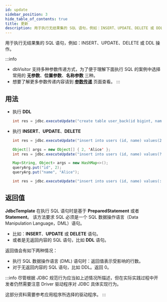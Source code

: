 ```yaml
---
id: update
sidebar_position: 3
hide_table_of_contents: true
title: 更新
description: 用于执行无结果集的 SQL 语句，例如：INSERT、UPDATE、DELETE 或 DDL 操作。
---
```


用于执行无结果集的 SQL 语句，例如：INSERT、UPDATE、DELETE 或 DDL 操作。

:::info
- dbVisitor 支持多种参数传递方式，为了便于理解下面执行 SQL 的案例中选择常用的 **无参数**、**位置参数**、**名称参数** 三种。
- 想要了解更多参数传递内容请到 **[参数传递](../../args/about)** 页面查看。
:::

## 用法

- 执行 **DDL**
    ```java
    int res = jdbc.executeUpdate("create table user_back(id bigint, name varchar(120));");
    ```
- 执行 **INSERT**、**UPDATE**、**DELETE**
    ```java title='不使用参数'
    int res = jdbc.executeUpdate("insert into users (id, name) values(2, 'Alice')");
    ```
    ```java title='使用位置参数'
    Object[] args = new Object[] { 2, 'Alice' };
    int res = jdbc.executeUpdate("insert into users (id, name) values(?, ?)", args);
    ```
    ```java title='使用名称参数'
    Map<String, Object> args = new HashMap<>();
    queryArg.put("id", 2);
    queryArg.put("name", "Alice");
    
    int res = jdbc.executeUpdate("insert into users (id, name) values(:id, :name)", args);
    ```

## 返回值

**JdbcTemplate** 在执行 SQL 语句时是基于 **PreparedStatement** 或者 **Statement**。
该方法要求 SQL 必须是一个 SQL 数据操作语言（Data Manipulation Language，DML）语句。
- 比如：**INSERT**、**UPDATE** 或 **DELETE** 语句。
- 或者是无返回内容的 SQL 语句，比如 **DDL** 语句。

返回值会有如下两种情况：
- 执行 SQL 数据操作语言 (DML) 语句时：返回值表示受影响的行数。
- 对于无返回内容的 SQL 语句，比如 DDL。返回 0。

:::info
尽管根据 JDBC 规范行为应当如上述情况所描述，但在实际实践过程中开发者仍然需要注意 Driver 驱动程序对 JDBC 具体实现行为。

这部分资料需要参考应用程序所选择的驱动程序。
:::
